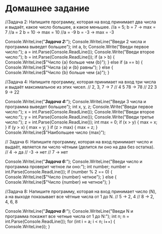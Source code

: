 # Домашнее задание
//Задача 2: Напишите программу, которая на вход принимает два числа и выдаёт, какое число большее, а какое меньшее.
//a = 5; b = 7 -> max = 7
//a = 2 b = 10 -> max = 10
//a = -9 b = -3 -> max = -3


Console.WriteLine("***Задача 2:***");
Console.WriteLine("Введи 2 числа и программа выведет большее");
int a, b;
Console.Write("Введи первое число:");
a = int.Parse(Console.ReadLine());
Console.Write("Введи второе число:");
b = int.Parse(Console.ReadLine());
if (a > b)
{
    Console.WriteLine($"Число {a} больше чем {b}");
}
else if (a == b)
{
    Console.WriteLine($"Числа {a} и {b} равны");
}
else
{
    Console.WriteLine($"Число {b} больше чем {a}");
}


//Задача 4: Напишите программу, которая принимает на вход три числа и выдаёт максимальное из этих чисел.
// 2, 3, 7 -> 7
// 4 5 78 -> 78
// 22 3 9 -> 22


Console.WriteLine("***Задача 4:***");
Console.WriteLine("Введи 3 числа и программа выведет большее");
int x, y, z;
Console.Write("Введи первое число:");
x = int.Parse(Console.ReadLine());
Console.Write("Введи второе число:");
y = int.Parse(Console.ReadLine());
Console.Write("Введи третье число:");
z = int.Parse(Console.ReadLine());
int max = 0;
if (x > y)
{
    max = x;
}
if (y > x)
{
    max = y;
}
if (z > max)
{
    max = z;
}
Console.WriteLine($"Наибольшее число {max}");


// Задача 6: Напишите программу, которая на вход принимает число и выдаёт, является ли число чётным (делится ли оно на два без остатка).
// 4 -> да
// -3 -> нет
// 7 -> нет


Console.WriteLine("***Задача 6:***");
Console.WriteLine("Введи число и программа проверит четное ли оно:");
int number;
number = int.Parse(Console.ReadLine());
if (number % 2 == 0)
{
    Console.WriteLine($"Число {number} четное");
}
else
{
    Console.WriteLine($"Число {number} не четное");
}


//Задача 8: Напишите программу, которая на вход принимает число (N), а на выходе показывает все чётные числа от 1 до N.
// 5 -> 2, 4
// 8 -> 2, 4, 6, 8


Console.WriteLine("***Задача 8:***");
Console.WriteLine("Введи N и программа покажет все четные числа от 1 до N:");
int n;
n = int.Parse(Console.ReadLine());
for (int i = a; i < n; i++)
{
    Console.WriteLine(i);
}
